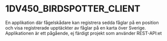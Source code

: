 # 1DV450_BIRDSPOTTER_CLIENT

En applikation där fågelskådare kan registrera sedda fåglar på en position och visa registrerade upptäckter av fåglar på en karta över Sverige. Applikationen är ett pågående, ej färdigt projekt som använder REST-API:et 
